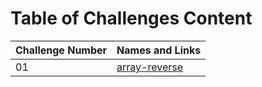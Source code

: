 # Table of Challenges Content

| Challenge Number | Names and Links                                                                                                                                          |
| ---------------- | -------------------------------------------------------------------------------------------------------------------------------------------------------- |
| 01               | [array-reverse](https://github.com/mohammed-khamees/data-structures-and-algorithms/blob/main/javascript/code-challenges401/arrayReverse/arrayReverse.js) |
